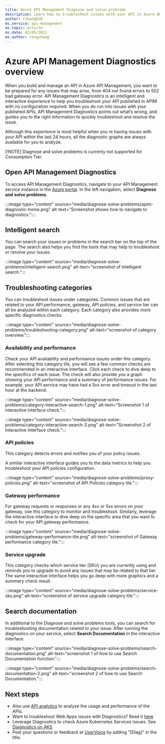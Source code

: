 ```yaml
---
title: Azure API Management Diagnose and solve problems
description: Learn how to troubleshoot issues with your API in Azure API Management with the Diagnose and Solve tool in the Azure portal. 
author: rzhang628
ms.service: api-management
ms.topic: article
ms.date: 02/05/2021
ms.author: rongzhang
---
```


# Azure API Management Diagnostics overview

When you build and manage an API in Azure API Management, you want to be prepared for any issues that may arise, from 404 not found errors to 502 bad gateway error. API Management Diagnostics is an intelligent and interactive experience to help you troubleshoot your API published in APIM with no configuration required. When you do run into issues with your published APIs, API Management Diagnostics points out what’s wrong, and guides you to the right information to quickly troubleshoot and resolve the issue.

Although this experience is most helpful when you re having issues with your API within the last 24 hours, all the diagnostic graphs are always available for you to analyze.

[!NOTE] Diagnose and solve problems is currenty not supported for Consumption Tier.

## Open API Management Diagnostics

To access API Management Diagnostics, navigate to your API Management service instance in the [Azure portal](https://portal.azure.com). In the left navigation, select **Diagnose and solve problems**.

:::image type="content" source="media/diagnose-solve-problems/apim-diagnostic-home.png" alt-text="Screenshot shows how to navigate to diagnostics.":::



## Intelligent search

You can search your issues or problems in the search bar on the top of the page. The search also helps you find the tools that may help to troubleshoot or resolve your issues. 

:::image type="content" source="media/diagnose-solve-problems/intelligent-search.png" alt-text="screenshot of intelligent search.":::


## Troubleshooting categories

You can troubleshoot issues under categories. Common issues that are related to your API performance, gateway, API policies, and service tier can all be analyzed within each category. Each category also provides more specific diagnostics checks. 

:::image type="content" source="media/diagnose-solve-problems/troubleshooting-category.png" alt-text="screenshot of category overview.":::


### Availability and performance

Check your API availability and performance issues under this category. After selecting this category tile, you will see a few common checks are recommended in an interactive interface. Click each check to dive deep to the specifics of each issue. The check will also provide you a graph showing your API performance and a summary of performance issues. For example, your API service may have had a 5xx error and timeout in the last hour at the backend. 

:::image type="content" source="media/diagnose-solve-problems/category-interactive-search-1.png" alt-text="Screenshot 1 of interactive interface check.":::



:::image type="content" source="media/diagnose-solve-problems/category-interactive-search-2.png" alt-text="Screenshot 2 of Interactive Interface check.":::

### API policies

This category detects errors and notifies you of your policy issues. 

A similar interactive interface guides you to the data metrics to help you troubleshoot your API policies configuration.

:::image type="content" source="media/diagnose-solve-problems/proxy-policies.png" alt-text="screenshot of API Policies category tile.":::

### Gateway performance 

For gateway requests or responses or any 4xx or 5xx errors on your gateway, use this category to monitor and troubleshoot. Similarly, leverage the interactive interface to dive deep on the specific area that you want to check for your API gateway performance. 

:::image type="content" source="media/diagnose-solve-problems/gateway-performance-tile.png" alt-text="screenshot of Gateway performance category tile.":::

### Service upgrade

This category checks which service tier (SKU) you are currently using and reminds you to upgrade to avoid any issues that may be related to that tier. The same interactive interface helps you go deep with more graphics and a summary check result. 

:::image type="content" source="media/diagnose-solve-problems/service-sku.png" alt-text="screenshot of service upgrade category tile.":::

## Search documentation

In additional to the Diagnose and solve problems tools, you can search for troubleshooting documentation related to your  issue. After running the diagnostics on your service, select **Search Documentation** in the interactive interface. 

 :::image type="content" source="media/diagnose-solve-problems/search-documentation.png" alt-text="screenshot 1 of how to use Search Documentation function.":::


 :::image type="content" source="media/diagnose-solve-problems/search-documentation-2.png" alt-text="screenshot 2 of how to use Search Documentation.":::


## Next steps

* Also use [API analytics](howto-use-analytics.md) to analyze the usage and performance of the APIs. 
* Want to troubleshoot Web Apps issues with Diagnostics? Read it [here](../app-service/overview-diagnostics.md)
* Leverage Diagnostics to check Azure Kubernetes Services issues. See [Diagnostics on AKS](../aks/concepts-diagnostics.md)
* Post your questions or feedback at [UserVoice](https://feedback.azure.com/forums/248703-api-management) by adding "[Diag]" in the title.
